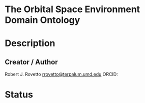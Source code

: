 # The Orbital Space Environment Domain Ontology

# Description

## Creator / Author
Robert J. Rovetto
rrovetto@terpalum.umd.edu
ORCID: 

# Status
 
